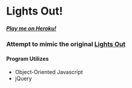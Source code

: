 # Lights Out!
##### [Play me on Heroku!](http://lights-out1.herokuapp.com)
### Attempt to mimic the original [Lights Out](http://bit.ly/1Eouoq)

#### Program Utilizes
* Object-Oriented Javascript
* jQuery
